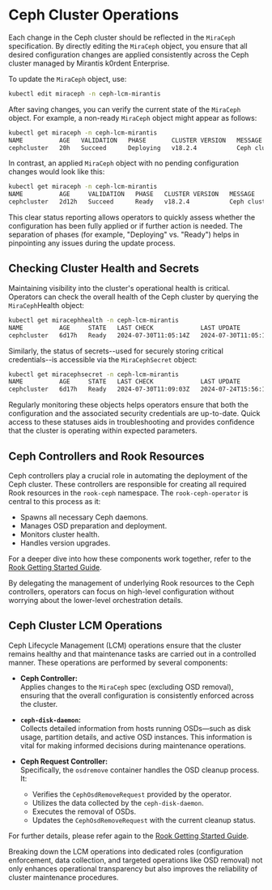 # Ceph Cluster Operations

Each change in the Ceph cluster should be reflected in the `MiraCeph` specification. By directly editing the `MiraCeph` object, you ensure that all desired configuration changes are applied consistently across the Ceph cluster managed by Mirantis k0rdent Enterprise.

To update the `MiraCeph` object, use:

```bash
kubectl edit miraceph -n ceph-lcm-mirantis
```

After saving changes, you can verify the current state of the `MiraCeph` object. For example, a non-ready `MiraCeph` object might appear as follows:

```bash
kubectl get miraceph -n ceph-lcm-mirantis
NAME          AGE   VALIDATION   PHASE       CLUSTER VERSION   MESSAGE                
cephcluster   20h   Succeed      Deploying   v18.2.4           Ceph cluster configuration apply is in progress: ceph object storage
```

In contrast, an applied `MiraCeph` object with no pending configuration changes would look like this:

```bash
kubectl get miraceph -n ceph-lcm-mirantis
NAME          AGE     VALIDATION   PHASE   CLUSTER VERSION   MESSAGE                  
cephcluster   2d12h   Succeed      Ready   v18.2.4           Ceph cluster configuration successfully applied
```

This clear status reporting allows operators to quickly assess whether the configuration has been fully applied or if further action is needed. The separation of phases (for example, "Deploying" vs. "Ready") helps in pinpointing any issues during the update process.

## Checking Cluster Health and Secrets

Maintaining visibility into the cluster's operational health is critical. Operators can check the overall health of the Ceph cluster by querying the `MiraCeph`Health object:

```bash
kubectl get miracephhealth -n ceph-lcm-mirantis
NAME          AGE     STATE   LAST CHECK             LAST UPDATE 
cephcluster   6d17h   Ready   2024-07-30T11:05:14Z   2024-07-30T11:05:14Z
```

Similarly, the status of secrets--used for securely storing critical credentials--is accessible via the `MiraCephSecret` object:

```bash
kubectl get miracephsecret -n ceph-lcm-mirantis
NAME          AGE     STATE   LAST CHECK             LAST UPDATE 
cephcluster   6d17h   Ready   2024-07-30T11:09:03Z   2024-07-24T15:56:12Z
```

Regularly monitoring these objects helps operators ensure that both the configuration and the associated security credentials are up-to-date. Quick access to these statuses aids in troubleshooting and provides confidence that the cluster is operating within expected parameters.

## Ceph Controllers and Rook Resources

Ceph controllers play a crucial role in automating the deployment of the Ceph cluster. These controllers are responsible for creating all required Rook resources in the `rook-ceph` namespace. The `rook-ceph-operator` is central to this process as it:

- Spawns all necessary Ceph daemons.
- Manages OSD preparation and deployment.
- Monitors cluster health.
- Handles version upgrades.

For a deeper dive into how these components work together, refer to the [Rook Getting Started Guide](https://rook.io/docs/rook/latest/Getting-Started/intro/).

By delegating the management of underlying Rook resources to the Ceph controllers, operators can focus on high-level configuration without worrying about the lower-level orchestration details.

## Ceph Cluster LCM Operations

Ceph Lifecycle Management (LCM) operations ensure that the cluster remains healthy and that maintenance tasks are carried out in a controlled manner. These operations are performed by several components:

- **Ceph Controller:**  
  Applies changes to the `MiraCeph` spec (excluding OSD removal), ensuring that the overall configuration is consistently enforced across the cluster.

- **`ceph-disk-daemon`:**  
  Collects detailed information from hosts running OSDs—such as disk usage, partition details, and active OSD instances. This information is vital for making informed decisions during maintenance operations.

- **Ceph Request Controller:**  
  Specifically, the `osdremove` container handles the OSD cleanup process. It:

  - Verifies the `CephOsdRemoveRequest` provided by the operator.
  - Utilizes the data collected by the `ceph-disk-daemon`.
  - Executes the removal of OSDs.
  - Updates the `CephOsdRemoveRequest` with the current cleanup status.

For further details, please refer again to the [Rook Getting Started Guide](https://rook.io/docs/rook/latest/Getting-Started/intro/).

Breaking down the LCM operations into dedicated roles (configuration enforcement, data collection, and targeted operations like OSD removal) not only enhances operational transparency but also improves the reliability of cluster maintenance procedures.
